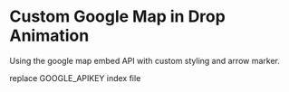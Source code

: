 # Custom Google Map in  Drop Animation

 Using the google map embed API with custom styling and arrow marker.
 
 replace GOOGLE_APIKEY  index file
